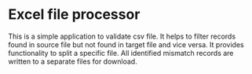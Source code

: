 # Excel file processor

This is a simple application to validate csv file. It helps to filter records found in source file but not found in target file and vice versa. It provides functionality to split a specific file. 
All identified mismatch records are written to a separate files for download. 
